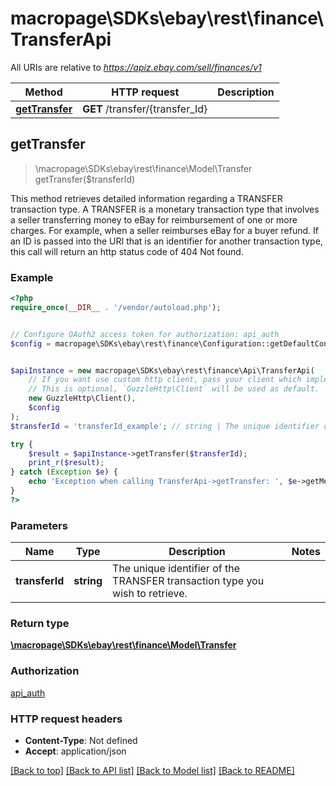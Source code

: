 # macropage\SDKs\ebay\rest\finance\TransferApi

All URIs are relative to *https://apiz.ebay.com/sell/finances/v1*

Method | HTTP request | Description
------------- | ------------- | -------------
[**getTransfer**](TransferApi.md#getTransfer) | **GET** /transfer/{transfer_Id} | 



## getTransfer

> \macropage\SDKs\ebay\rest\finance\Model\Transfer getTransfer($transferId)



This method retrieves detailed information regarding a TRANSFER transaction type. A TRANSFER is a monetary transaction type that involves a seller transferring money to eBay for reimbursement of one or more charges. For example, when a seller reimburses eBay for a buyer refund. If an ID is passed into the URI that is an identifier for another transaction type, this call will return an http status code of 404 Not found.

### Example

```php
<?php
require_once(__DIR__ . '/vendor/autoload.php');


// Configure OAuth2 access token for authorization: api_auth
$config = macropage\SDKs\ebay\rest\finance\Configuration::getDefaultConfiguration()->setAccessToken('YOUR_ACCESS_TOKEN');


$apiInstance = new macropage\SDKs\ebay\rest\finance\Api\TransferApi(
    // If you want use custom http client, pass your client which implements `GuzzleHttp\ClientInterface`.
    // This is optional, `GuzzleHttp\Client` will be used as default.
    new GuzzleHttp\Client(),
    $config
);
$transferId = 'transferId_example'; // string | The unique identifier of the TRANSFER transaction type you wish to retrieve.

try {
    $result = $apiInstance->getTransfer($transferId);
    print_r($result);
} catch (Exception $e) {
    echo 'Exception when calling TransferApi->getTransfer: ', $e->getMessage(), PHP_EOL;
}
?>
```

### Parameters


Name | Type | Description  | Notes
------------- | ------------- | ------------- | -------------
 **transferId** | **string**| The unique identifier of the TRANSFER transaction type you wish to retrieve. |

### Return type

[**\macropage\SDKs\ebay\rest\finance\Model\Transfer**](../Model/Transfer.md)

### Authorization

[api_auth](../../README.md#api_auth)

### HTTP request headers

- **Content-Type**: Not defined
- **Accept**: application/json

[[Back to top]](#) [[Back to API list]](../../README.md#documentation-for-api-endpoints)
[[Back to Model list]](../../README.md#documentation-for-models)
[[Back to README]](../../README.md)


